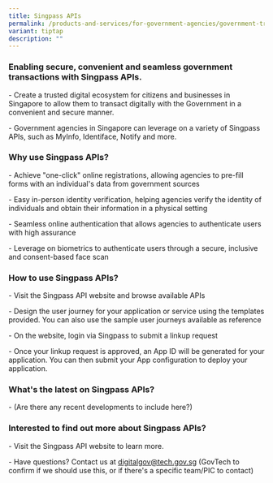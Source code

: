 ```yaml
---
title: Singpass APIs
permalink: /products-and-services/for-government-agencies/government-transactions/singpass-apis/
variant: tiptap
description: ""
---
```

<h3>Enabling secure, convenient and seamless government transactions with Singpass APIs.</h3>
<p>- Create a trusted digital ecosystem for citizens and businesses in Singapore
to allow them to transact digitally with the Government in a convenient
and secure manner.</p>
<p>- Government agencies in Singapore can leverage on a variety of Singpass
APIs, such as MyInfo, Identiface, Notify and more.</p>
<h3>Why use Singpass APIs? </h3>
<p>- Achieve "one-click" online registrations, allowing agencies to pre-fill
forms with an individual's data from government sources</p>
<p>- Easy in-person identity verification, helping agencies verify the identity
of individuals and obtain their information in a physical setting</p>
<p>- Seamless online authentication that allows agencies to authenticate
users with high assurance</p>
<p>- Leverage on biometrics to authenticate users through a secure, inclusive
and consent-based face scan</p>
<h3>How to use Singpass APIs?</h3>
<p>- Visit the Singpass API website and browse available APIs</p>
<p>- Design the user journey for your application or service using the templates
provided. You can also use the sample user journeys available as reference</p>
<p>- On the website, login via Singpass to submit a linkup request</p>
<p>- Once your linkup request is approved, an App ID will be generated for
your application. You can then submit your App configuration to deploy
your application.</p>
<h3>What's the latest on Singpass APIs?</h3>
<p>- (Are there any recent developments to include here?)</p>
<h3>Interested to find out more about Singpass APIs?</h3>
<p>- Visit the Singpass API website to learn more.</p>
<p>- Have questions? Contact us at <a href="mailto:digitalgov@tech.gov.sg" rel="noopener noreferrer nofollow" target="_blank">digitalgov@tech.gov.sg</a> (GovTech
to confirm if we should use this, or if there's a specific team/PIC to
contact)</p>
<p></p>